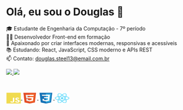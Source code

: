 # Olá, eu sou o Douglas 👋

🎓 Estudante de Engenharia da Computação - 7º período  
👨‍💻 Desenvolvedor Front-end em formação  
🚀 Apaixonado por criar interfaces modernas, responsivas e acessíveis  
📚 Estudando: React, JavaScript, CSS moderno e APIs REST  
📫 Contato: douglas.steel13@email.com.br 

<div align="left">
  <a href="https://github.com/JDouglassteel">
  <img height="180em" src="https://github-readme-stats.vercel.app/api?username=JDouglassteel&show_icons=true&theme=dark&include_all_commits=true&count_private=true"/>
  <img height="180em" src="https://github-readme-stats.vercel.app/api/top-langs/?username=JDouglassteel&layout=compact&langs_count=7&theme=dark"/>
</div>

  ##
 
<div stile="display: inline_block"><br>
  <img align="center" alt="Rafa-Js" height="30" width="40" src="https://raw.githubusercontent.com/devicons/devicon/master/icons/javascript/javascript-plain.svg">
  <img align="center" alt="Rafa-HTML" height="30" width="40" src="https://raw.githubusercontent.com/devicons/devicon/master/icons/html5/html5-original.svg">      
  <img align="center" alt="Rafa-CSS" height="30" width="40" src="https://raw.githubusercontent.com/devicons/devicon/master/icons/css3/css3-original.svg">
  <img align="center" alt="Rafa-React" height="30" width="40" src="https://raw.githubusercontent.com/devicons/devicon/master/icons/react/react-original.svg">
